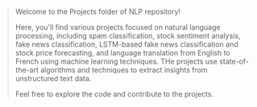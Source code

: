> Welcome to the Projects folder of NLP repository! 
> 
> Here, you'll find various projects focused on natural language processing, including spam classification, stock sentiment analysis, fake news classification, LSTM-based fake news classification and stock price forecasting, and language translation from English to French using machine learning techniques. THe projects use state-of-the-art algorithms and techniques to extract insights from unstructured text data. 
> 
> Feel free to explore the code and contribute to the projects.

